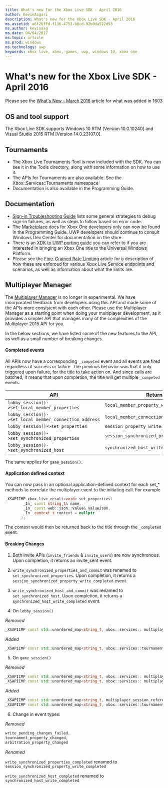 ```yaml
---
title: What's new for the Xbox Live SDK - April 2016
author: KevinAsgari
description: What's new for the Xbox Live SDK - April 2016
ms.assetid: a6f26ffd-f136-4753-b0cd-92b0da522d93
ms.author: kevinasg
ms.date: 04/04/2017
ms.topic: article
ms.prod: windows
ms.technology: uwp
keywords: xbox live, xbox, games, uwp, windows 10, xbox one
---
```


# What's new for the Xbox Live SDK - April 2016

Please see the [What's New - March 2016](1603-whats-new.md) article for what was added in 1603

## OS and tool support
The Xbox Live SDK supports Windows 10 RTM [Version 10.0.10240] and Visual Studio 2015 RTM [Version 14.0.23107.0].

## Tournaments
- The Xbox Live Tournaments Tool is now included with the SDK.  You can see it in the Tools directory, along with some information on how to use it.
- The APIs for Tournaments are also available.  See the Xbox::Services::Tournaments namespace
- Documentation is also available in the Programming Guide.

## Documentation
- [Sign-in Troubleshooting Guide](../using-xbox-live/troubleshooting/troubleshooting-sign-in.md) lists some general strategies to debug sign-in failures, as well as steps to follow based on error code.
- The [Marketplace](https://developer.microsoft.com/en-us/games/xbox/docs/xboxlive/xbox-live-partners/xbox-marketplace/marketplace-and-downloadable-content) docs for Xbox One developers only can now be found in the Programming Guide.  UWP developers should continue to consult Windows Dev Center for documentation on the store.
- There is an [XDK to UWP porting guide](../using-xbox-live/porting-xbox-live-code-from-xdk-to-uwp.md) you can refer to if you are interested in bringing an Xbox One title to the Universal Windows Platform.
- Please see the [Fine-Grained Rate Limiting](../using-xbox-live/best-practices/fine-grained-rate-limiting.md) article for a description of how these are enforced for various Xbox Live Service endpoints and scenarios, as well as information about what the limits are.

## Multiplayer Manager
The [Multiplayer Manager](../multiplayer/multiplayer-manager.md) is no longer in experimental.  We have incorporated feedback from developers using this API and made some of the APIs more consistent with each other.  Please use the Multiplayer Manager as a starting point when doing your multiplayer development, as it provides a simpler API that manages many of the complexities of the Multiplayer 2015 API for you.

In the below sections, we have listed some of the new features to the API, as well as a small number of breaking changes.

#### Completed events
All APIs now have a corresponding``` _competed``` event and all events are fired regardless of success or failure. The previous behavior was that it only triggered upon failure, for the title to take action on. And since calls are batched, it means that upon completion, the title will get multiple ```_competed``` events.

| API | Returned Event |
|-----|----------------|
| ```lobby_session()->set_local_member_properties``` |  ```local_member_property_write_completed ```
| ```lobby_session()->set_local_member_connection_address``` | ```local_member_connection_address_write_completed``` |
| ```lobby_session()->set_properties``` | ```session_property_write_completed``` |
| ```lobby_session()->set_synchronized_properties``` | ```session_synchronized_property_write_completed``` |
| ```lobby_session()->set_synchronized_host``` | ```synchronized_host_write_completed``` |

The same applies for ```game_session()```.

#### Application defined context
You can now pass in an optional application-defined context for each set_* methods to correlate the multiplayer event to the initiating call.
For example

```cpp
_XSAPIIMP xbox_live_result<void> set_properties(
        _In_ const string_t& name,
        _In_ const web::json::value& valueJson,
        _In_ context_t context = nullptr
       );
```

The context would then be returned back to the title through the ```_completed``` event.

#### Breaking Changes

1.	Both invite APIs (```invite_friends``` & ```invite_users```) are now synchronous. Upon completion, it returns an invite_sent event.

2.	```write_synchronized_properties_and_commit``` was renamed to ```set_synchronized_properties```. Upon completion, it returns a ```session_synchronized_property_write_completed``` event.

3.	```write_synchronized_host_and_commit``` was renamed to ```set_synchronized_host```. Upon completion, it returns a ```synchronized_host_write_completed``` event.

4.	On ```lobby_session()```

  *Removed*

```cpp
_XSAPIIMP const std::unordered_map<string_t, xbox::services:: multiplayer::multiplayer_session_tournaments_server& tournaments_server() const;
```

  *Added*

```cpp
_XSAPIIMP const std::unordered_map<string_t, xbox::services::tournaments::tournament_team_result>& tournament_team_results() const;
```

5.	On ```game_session()```

  *Removed*

```cpp
_XSAPIIMP const std::unordered_map<string_t, xbox::services:: multiplayer::multiplayer_session_tournaments_server& tournaments_server() const;
_XSAPIIMP const std::unordered_map<string_t, xbox::services:: multiplayer::multiplayer_session_arbitration_server& arbitration_server() const;
```
  *Added*

```cpp
_XSAPIIMP const std::unordered_map<string_t, multiplayer_session_reference>& tournament_teams() const;
_XSAPIIMP const std::unordered_map<string_t, xbox::services::tournaments::tournament_team_result>& tournament_team_results() const;
```

6.	Change in event types:

  *Removed*

```cpp
write_pending_changes_failed,
tournament_property_changed,
arbitration_property_changed
```

  *Renamed*

  ```write_synchronized_properties_completed``` renamed to ```session_synchronized_property_write_completed```

  ```write_synchronized_host_completed``` renamed to ```synchronized_host_write_completed```
